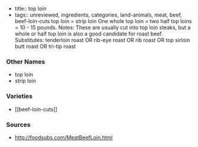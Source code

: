 - title:: top loin
- tags:: unreviewed, ingredients, categories, land-animals, meat, beef, beef-loin-cuts
top loin = strip loin One whole top loin = two half top loins = 10 - 15 pounds. Notes: These are usually cut into top loin steaks, but a whole or half top loin is also a good candidate for roast beef. Substitutes: tenderloin roast OR rib-eye roast OR rib roast OR top sirloin butt roast OR tri-tip roast

### Other Names

* top loin
* strip loin

### Varieties

* [[beef-loin-cuts]]

### Sources
* http://foodsubs.com/MeatBeefLoin.html
